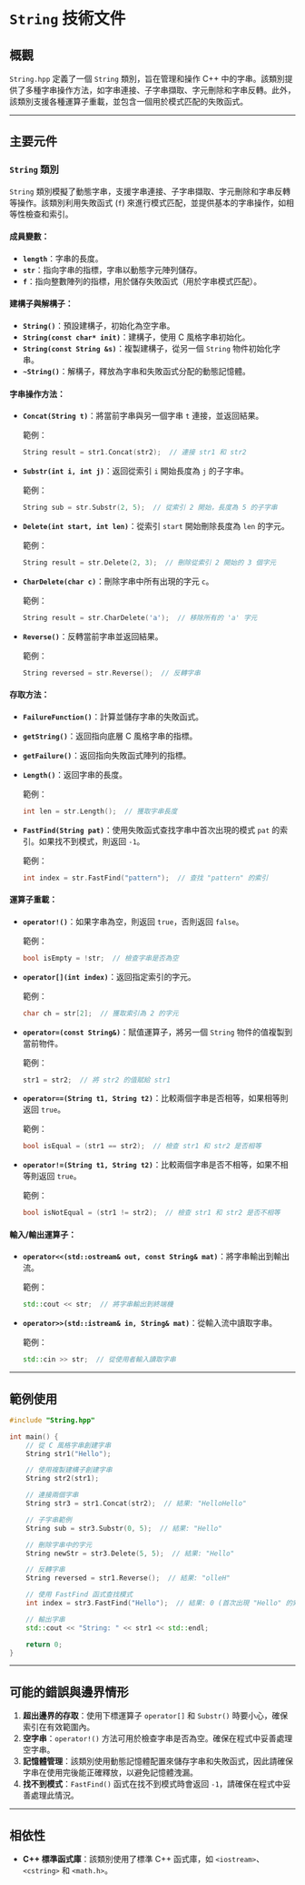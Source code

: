 # `String` 技術文件

## 概觀

`String.hpp` 定義了一個 `String` 類別，旨在管理和操作 C++ 中的字串。該類別提供了多種字串操作方法，如字串連接、子字串擷取、字元刪除和字串反轉。此外，該類別支援各種運算子重載，並包含一個用於模式匹配的失敗函式。

---

## 主要元件

### `String` 類別

`String` 類別模擬了動態字串，支援字串連接、子字串擷取、字元刪除和字串反轉等操作。該類別利用失敗函式 (`f`) 來進行模式匹配，並提供基本的字串操作，如相等性檢查和索引。

#### 成員變數：
- **`length`**：字串的長度。
- **`str`**：指向字串的指標，字串以動態字元陣列儲存。
- **`f`**：指向整數陣列的指標，用於儲存失敗函式（用於字串模式匹配）。

#### 建構子與解構子：
- **`String()`**：預設建構子，初始化為空字串。
- **`String(const char* init)`**：建構子，使用 C 風格字串初始化。
- **`String(const String &s)`**：複製建構子，從另一個 `String` 物件初始化字串。
- **`~String()`**：解構子，釋放為字串和失敗函式分配的動態記憶體。

#### 字串操作方法：
- **`Concat(String t)`**：將當前字串與另一個字串 `t` 連接，並返回結果。
  
  範例：
  ```cpp
  String result = str1.Concat(str2);  // 連接 str1 和 str2
  ```

- **`Substr(int i, int j)`**：返回從索引 `i` 開始長度為 `j` 的子字串。
  
  範例：
  ```cpp
  String sub = str.Substr(2, 5);  // 從索引 2 開始，長度為 5 的子字串
  ```

- **`Delete(int start, int len)`**：從索引 `start` 開始刪除長度為 `len` 的字元。
  
  範例：
  ```cpp
  String result = str.Delete(2, 3);  // 刪除從索引 2 開始的 3 個字元
  ```

- **`CharDelete(char c)`**：刪除字串中所有出現的字元 `c`。
  
  範例：
  ```cpp
  String result = str.CharDelete('a');  // 移除所有的 'a' 字元
  ```

- **`Reverse()`**：反轉當前字串並返回結果。
  
  範例：
  ```cpp
  String reversed = str.Reverse();  // 反轉字串
  ```

#### 存取方法：
- **`FailureFunction()`**：計算並儲存字串的失敗函式。
  
- **`getString()`**：返回指向底層 C 風格字串的指標。
  
- **`getFailure()`**：返回指向失敗函式陣列的指標。

- **`Length()`**：返回字串的長度。
  
  範例：
  ```cpp
  int len = str.Length();  // 獲取字串長度
  ```

- **`FastFind(String pat)`**：使用失敗函式查找字串中首次出現的模式 `pat` 的索引。如果找不到模式，則返回 `-1`。
  
  範例：
  ```cpp
  int index = str.FastFind("pattern");  // 查找 "pattern" 的索引
  ```

#### 運算子重載：
- **`operator!()`**：如果字串為空，則返回 `true`，否則返回 `false`。
  
  範例：
  ```cpp
  bool isEmpty = !str;  // 檢查字串是否為空
  ```

- **`operator[](int index)`**：返回指定索引的字元。
  
  範例：
  ```cpp
  char ch = str[2];  // 獲取索引為 2 的字元
  ```

- **`operator=(const String&)`**：賦值運算子，將另一個 `String` 物件的值複製到當前物件。
  
  範例：
  ```cpp
  str1 = str2;  // 將 str2 的值賦給 str1
  ```

- **`operator==(String t1, String t2)`**：比較兩個字串是否相等，如果相等則返回 `true`。
  
  範例：
  ```cpp
  bool isEqual = (str1 == str2);  // 檢查 str1 和 str2 是否相等
  ```

- **`operator!=(String t1, String t2)`**：比較兩個字串是否不相等，如果不相等則返回 `true`。
  
  範例：
  ```cpp
  bool isNotEqual = (str1 != str2);  // 檢查 str1 和 str2 是否不相等
  ```

#### 輸入/輸出運算子：
- **`operator<<(std::ostream& out, const String& mat)`**：將字串輸出到輸出流。
  
  範例：
  ```cpp
  std::cout << str;  // 將字串輸出到終端機
  ```

- **`operator>>(std::istream& in, String& mat)`**：從輸入流中讀取字串。
  
  範例：
  ```cpp
  std::cin >> str;  // 從使用者輸入讀取字串
  ```

---

## 範例使用

```cpp
#include "String.hpp"

int main() {
    // 從 C 風格字串創建字串
    String str1("Hello");

    // 使用複製建構子創建字串
    String str2(str1);

    // 連接兩個字串
    String str3 = str1.Concat(str2);  // 結果: "HelloHello"

    // 子字串範例
    String sub = str3.Substr(0, 5);  // 結果: "Hello"

    // 刪除字串中的字元
    String newStr = str3.Delete(5, 5);  // 結果: "Hello"

    // 反轉字串
    String reversed = str1.Reverse();  // 結果: "olleH"

    // 使用 FastFind 函式查找模式
    int index = str3.FastFind("Hello");  // 結果: 0 (首次出現 "Hello" 的索引)

    // 輸出字串
    std::cout << "String: " << str1 << std::endl;

    return 0;
}
```

---

## 可能的錯誤與邊界情形

1. **超出邊界的存取**：使用下標運算子 `operator[]` 和 `Substr()` 時要小心，確保索引在有效範圍內。
2. **空字串**：`operator!()` 方法可用於檢查字串是否為空。確保在程式中妥善處理空字串。
3. **記憶體管理**：該類別使用動態記憶體配置來儲存字串和失敗函式，因此請確保字串在使用完後能正確釋放，以避免記憶體洩漏。
4. **找不到模式**：`FastFind()` 函式在找不到模式時會返回 `-1`，請確保在程式中妥善處理此情況。

---

## 相依性

- **C++ 標準函式庫**：該類別使用了標準 C++ 函式庫，如 `<iostream>`、`<cstring>` 和 `<math.h>`。
